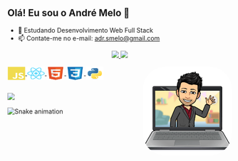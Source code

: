 ## Olá! Eu sou o André Melo 👋

- 🌱 Estudando Desenvolvimento Web Full Stack
- 📫 Contate-me no e-mail: adr.smelo@gmail.com

<div align="center">
  <a href="https://github.com/Andre-S-Melo">
  <img height="165em" src="https://github-readme-stats.vercel.app/api?username=Andre-S-Melo&show_icons=true&theme=tokyonight&include_all_commits=true&count_private=true"/>
  <img height="165em" src="https://github-readme-stats.vercel.app/api/top-langs/?username=Andre-S-Melo&layout=compact&langs_count=7&theme=tokyonight"/>
</div>

<div style="display: inline_block"><br>
  <img align="center" alt="dede-Js" height="30" width="40" src="https://raw.githubusercontent.com/devicons/devicon/master/icons/javascript/javascript-plain.svg">
  <img align="center" alt="bose-React" height="30" width="40" src="https://raw.githubusercontent.com/devicons/devicon/master/icons/react/react-original.svg">
  <img align="center" alt="bose-HTML" height="30" width="40" src="https://raw.githubusercontent.com/devicons/devicon/master/icons/html5/html5-original.svg">
  <img align="center" alt="bose-CSS" height="30" width="40" src="https://raw.githubusercontent.com/devicons/devicon/master/icons/css3/css3-original.svg">
  <img align="center" alt="bose-Python" height="30" width="40" src="https://raw.githubusercontent.com/devicons/devicon/master/icons/python/python-original.svg">
  <img align="right" alt="bose-pic" height="200" style="border-radius:50px;" src="Image/Attachment.png">
</div>
 
##
  
<div>
  <a href="https://www.linkedin.com/in/adr-smelo
" target="_blank"><img src="https://img.shields.io/badge/-LinkedIn-%230077B5?style=for-the-badge&logo=linkedin&logoColor=white" target="_blank"></a> 

  ![Snake animation](https://github.com/Andre-S-Melo/Andre-S-Melo/blob/output/github-contribution-grid-snake.svg)
</div>
